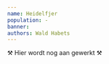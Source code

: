 ```yaml
---
name: Heidelfjer
population: -
banner: 
authors: Wald Habets
---
```


⚒ Hier wordt nog aan gewerkt ⚒